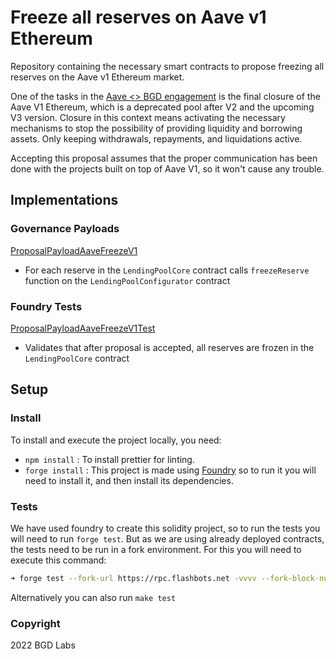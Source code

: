 # Freeze all reserves on Aave v1 Ethereum

Repository containing the necessary smart contracts to propose freezing all reserves on the Aave v1 Ethereum market.

One of the tasks in the [Aave <> BGD engagement](https://governance.aave.com/t/aave-bored-ghosts-developing-bgd/7527) is the final closure of the Aave V1 Ethereum, which is a deprecated pool after V2 and the upcoming V3 version.
Closure in this context means activating the necessary mechanisms to stop the possibility of providing liquidity and borrowing assets. Only keeping withdrawals, repayments, and liquidations active.

Accepting this proposal assumes that the proper communication has been done with the projects built on top of Aave V1, so it won't cause any trouble.

## Implementations

### Governance Payloads

[ProposalPayloadAaveFreezeV1](/src/contracts/ProposalPayloadAaveFreezeV1.sol)

- For each reserve in the `LendingPoolCore` contract calls `freezeReserve` function on the `LendingPoolConfigurator` contract

### Foundry Tests

[ProposalPayloadAaveFreezeV1Test](./src/test/ProposalPayloadAaveFreezeV1Test.sol)

- Validates that after proposal is accepted, all reserves are frozen in the `LendingPoolCore` contract

## Setup

### Install

To install and execute the project locally, you need:

- `npm install` : To install prettier for linting.
- `forge install` : This project is made using [Foundry](https://book.getfoundry.sh/) so to run it you will need to install it, and then install its dependencies.

### Tests

We have used foundry to create this solidity project, so to run the tests you will need to run `forge test`. But as we are using already deployed contracts, the tests need to be run in a fork environment. For this you will need to execute this command:

```sh
➜ forge test --fork-url https://rpc.flashbots.net -vvvv --fork-block-number <latest block number>
```

Alternatively you can also run `make test`

### Copyright

2022 BGD Labs
